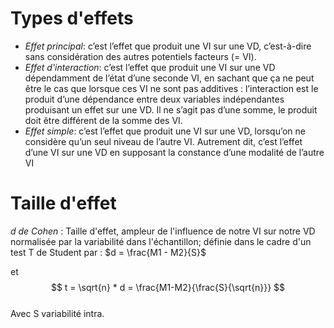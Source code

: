 # Types d'effets
- *Effet principal*: c’est l’effet que produit une VI sur une VD, c’est-à-dire sans considération des autres potentiels facteurs (= VI).
- *Effet d'interaction*: c’est l’effet que produit une VI sur une VD dépendamment de l’état d’une seconde VI, en sachant que ça ne peut être le cas que lorsque ces VI ne sont pas additives : l’interaction est le produit d’une dépendance entre deux variables indépendantes produisant un effet sur une VD. Il ne s’agit pas d’une somme, le produit doit être différent de la somme des VI.
- *Effet simple*: c’est l’effet que produit une VI sur une VD, lorsqu’on ne considère qu’un seul niveau de l’autre VI. Autrement dit, c’est l’effet d’une VI sur une VD en supposant la constance d’une modalité de l’autre VI

# Taille d'effet
*d de Cohen* : Taille d'effet, ampleur de l'influence de notre VI sur notre VD normalisée par la variabilité dans l'échantillon; définie dans le cadre d'un test T de Student par : $d = \frac{M1 - M2}{S}$

et $$ t = \sqrt{n} * d = \frac{M1-M2}{\frac{S}{\sqrt{n}}} $$  
Avec S variabilité intra. 